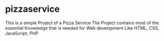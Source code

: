# pizzaservice
This is a simple Project of a Pizza Service
The Project contains most of the essential Knowledge that is needed for Web development Like HTML, CSS, JavaScript, PHP
